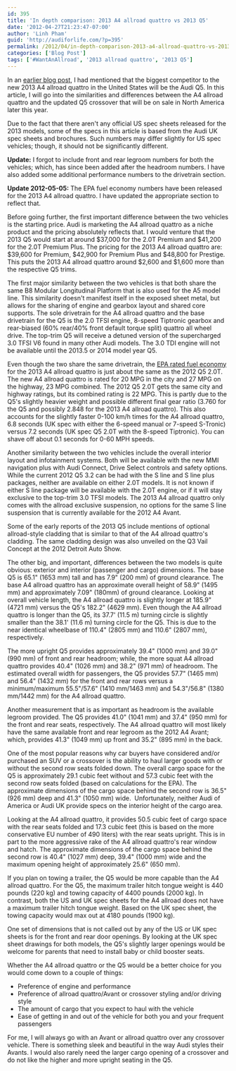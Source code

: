 ```yaml
---
id: 395
title: 'In depth comparison: 2013 A4 allroad quattro vs 2013 Q5'
date: '2012-04-27T21:23:47-07:00'
author: 'Linh Pham'
guid: 'http://audiforlife.com/?p=395'
permalink: /2012/04/in-depth-comparison-2013-a4-allroad-quattro-vs-2013-q5/
categories: ['Blog Post']
tags: ['#WantAnAllroad', '2013 allroad quattro', '2013 Q5']
---
```


In an [earlier blog post](/2012/04/analysis-and-mini-rant-of-the-2013-audi-a4-allroad-quattro-pricing/), I had mentioned that the biggest competitor to the new 2013 A4 allroad quattro in the United States will be the Audi Q5. In this article, I will go into the similarities and differences between the A4 allroad quattro and the updated Q5 crossover that will be on sale in North America later this year.

Due to the fact that there aren't any official US spec sheets released for the 2013 models, some of the specs in this article is based from the Audi UK spec sheets and brochures. Such numbers may differ slightly for US spec vehicles; though, it should not be significantly different.

**Update:** I forgot to include front and rear legroom numbers for both the vehicles; which, has since been added after the headroom numbers. I have also added some additional performance numbers to the drivetrain section.

**Update 2012-05-05:** The EPA fuel economy numbers have been released for the 2013 A4 allroad quattro. I have updated the appropriate section to reflect that.

Before going further, the first important difference between the two vehicles is the starting price. Audi is marketing the A4 allroad quattro as a niche product and the pricing absolutely reflects that. I would venture that the 2013 Q5 would start at around $37,000 for the 2.0T Premium and $41,200 for the 2.0T Premium Plus. The pricing for the 2013 A4 allroad quattro are: $39,600 for Premium, $42,900 for Premium Plus and $48,800 for Prestige. This puts the 2013 A4 allroad quattro around $2,600 and $1,600 more than the respective Q5 trims.

The first major similarity between the two vehicles is that both share the same B8 Modular Longitudinal Platform that is also used for the A5 model line. This similarity doesn't manifest itself in the exposed sheet metal, but allows for the sharing of engine and gearbox layout and shared core supports. The sole drivetrain for the A4 allroad quattro and the base drivetrain for the Q5 is the 2.0 TFSI engine, 8-speed Tiptronic gearbox and rear-biased (60% rear/40% front default torque split) quattro all wheel drive. The top-trim Q5 will receive a detuned version of the supercharged 3.0 TFSI V6 found in many other Audi models. The 3.0 TDI engine will not be available until the 2013.5 or 2014 model year Q5.

Even though the two share the same drivetrain, the [EPA rated fuel economy](http://www.fueleconomy.gov/feg/Find.do?action=sbs&id=32410&id=31242&id=31297) for the 2013 A4 allroad quattro is just about the same as the 2012 Q5 2.0T. The new A4 allroad quattro is rated for 20 MPG in the city and 27 MPG on the highway, 23 MPG combined. The 2012 Q5 2.0T gets the same city and highway ratings, but its combined rating is 22 MPG. This is partly due to the Q5's slightly heavier weight and possible different final gear ratio (3.760 for the Q5 and possibly 2.848 for the 2013 A4 allroad quattro). This also accounts for the slightly faster 0-100 km/h times for the A4 allroad quattro, 6.8 seconds (UK spec with either the 6-speed manual or 7-speed S-Tronic) versus 7.2 seconds (UK spec Q5 2.0T with the 8-speed Tiptronic). You can shave off about 0.1 seconds for 0-60 MPH speeds.

Another similarity between the two vehicles include the overall interior layout and infotainment systems. Both will be available with the new MMI navigation plus with Audi Connect, Drive Select controls and safety options. While the current 2012 Q5 3.2 can be had with the S line and S line plus packages, neither are available on either 2.0T models. It is not known if either S line package will be available with the 2.0T engine, or if it will stay exclusive to the top-trim 3.0 TFSI models. The 2013 A4 allroad quattro only comes with the allroad exclusive suspension, no options for the same S line suspension that is currently available for the 2012 A4 Avant.

Some of the early reports of the 2013 Q5 include mentions of optional allroad-style cladding that is similar to that of the A4 allroad quattro's cladding. The same cladding design was also unveiled on the Q3 Vail Concept at the 2012 Detroit Auto Show.

The other big, and important, differences between the two models is quite obvious: exterior and interior (passenger and cargo) dimensions. The base Q5 is 65.1" (1653 mm) tall and has 7.9" (200 mm) of ground clearance. The base A4 allroad quattro has an approximate overall height of 58.9" (1495 mm) and approximately 7.09" (180mm) of ground clearance. Looking at overall vehicle length, the A4 allroad quattro is slightly longer at 185.9" (4721 mm) versus the Q5's 182.2" (4629 mm). Even though the A4 allroad quattro is longer than the Q5, its 37.7' (11.5 m) turning circle is slightly smaller than the 38.1' (11.6 m) turning circle for the Q5. This is due to the near identical wheelbase of 110.4" (2805 mm) and 110.6" (2807 mm), respectively.

The more upright Q5 provides approximately 39.4" (1000 mm) and 39.0" (990 mm) of front and rear headroom; while, the more squat A4 allroad quattro provides 40.4" (1026 mm) and 38.2" (971 mm) of headroom. The estimated overall width for passengers, the Q5 provides 57.7" (1465 mm) and 56.4" (1432 mm) for the front and rear rows versus a minimum/maximum 55.5"/57.6" (1410 mm/1463 mm) and 54.3"/56.8" (1380 mm/1442 mm) for the A4 allroad quattro.

Another measurement that is as important as headroom is the available legroom provided. The Q5 provides 41.0" (1041 mm) and 37.4" (950 mm) for the front and rear seats, respectively. The A4 allroad quattro will most likely have the same available front and rear legroom as the 2012 A4 Avant; which, provides 41.3" (1049 mm) up front and 35.2" (895 mm) in the back.

One of the most popular reasons why car buyers have considered and/or purchased an SUV or a crossover is the ability to haul larger goods with or without the second row seats folded down. The overall cargo space for the Q5 is approximately 29.1 cubic feet without and 57.3 cubic feet with the second row seats folded (based on calculations for the EPA). The approximate dimensions of the cargo space behind the second row is 36.5" (926 mm) deep and 41.3" (1050 mm) wide.  Unfortunately, neither Audi of America or Audi UK provide specs on the interior height of the cargo area.

Looking at the A4 allroad quattro, it provides 50.5 cubic feet of cargo space with the rear seats folded and 17.3 cubic feet (this is based on the more conservative EU number of 490 liters) with the rear seats upright. This is in part to the more aggressive rake of the A4 allroad quattro's rear window and hatch. The approximate dimensions of the cargo space behind the second row is 40.4" (1027 mm) deep, 39.4" (1000 mm) wide and the maximum opening height of approximately 25.6" (650 mm).

If you plan on towing a trailer, the Q5 would be more capable than the A4 allroad quattro. For the Q5, the maximum trailer hitch tongue weight is 440 pounds (220 kg) and towing capacity of 4400 pounds (2000 kg). In contrast, both the US and UK spec sheets for the A4 allroad does not have a maximum trailer hitch tongue weight. Based on the UK spec sheet, the towing capacity would max out at 4180 pounds (1900 kg).

One set of dimensions that is not called out by any of the US or UK spec sheets is for the front and rear door openings. By looking at the UK spec sheet drawings for both models, the Q5's slightly larger openings would be welcome for parents that need to install baby or child booster seats.

Whether the A4 allroad quattro or the Q5 would be a better choice for you would come down to a couple of things:

* Preference of engine and performance
* Preference of allroad quattro/Avant or crossover styling and/or driving style
* The amount of cargo that you expect to haul with the vehicle
* Ease of getting in and out of the vehicle for both you and your frequent passengers

For me, I will always go with an Avant or allroad quattro over any crossover vehicle. There is something sleek and beautiful in the way Audi styles their Avants. I would also rarely need the larger cargo opening of a crossover and do not like the higher and more upright seating in the Q5.
